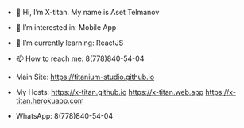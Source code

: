 - 👋 Hi, I’m X-titan. My name is Aset Telmanov
- 👀 I’m interested in: Mobile App
- 🌱 I’m currently learning: ReactJS
- 📫 How to reach me: 8(778)840-54-04
- Main Site: https://titanium-studio.github.io

- My Hosts: https://x-titan.github.io
            https://x-titan.web.app
            https://x-titan.herokuapp.com

- WhatsApp: 8(778)840-54-04
